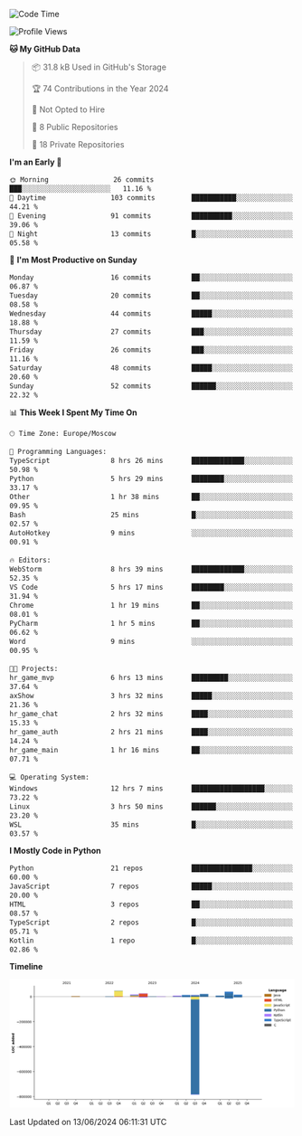 <!--START_SECTION:waka-->
![Code Time](http://img.shields.io/badge/Code%20Time-369%20hrs%2041%20mins-blue)

![Profile Views](http://img.shields.io/badge/Profile%20Views-2-blue)

**🐱 My GitHub Data** 

> 📦 31.8 kB Used in GitHub's Storage 
 > 
> 🏆 74 Contributions in the Year 2024
 > 
> 🚫 Not Opted to Hire
 > 
> 📜 8 Public Repositories 
 > 
> 🔑 18 Private Repositories 
 > 
**I'm an Early 🐤** 

```text
🌞 Morning                26 commits          ███░░░░░░░░░░░░░░░░░░░░░░   11.16 % 
🌆 Daytime                103 commits         ███████████░░░░░░░░░░░░░░   44.21 % 
🌃 Evening                91 commits          ██████████░░░░░░░░░░░░░░░   39.06 % 
🌙 Night                  13 commits          █░░░░░░░░░░░░░░░░░░░░░░░░   05.58 % 
```
📅 **I'm Most Productive on Sunday** 

```text
Monday                   16 commits          ██░░░░░░░░░░░░░░░░░░░░░░░   06.87 % 
Tuesday                  20 commits          ██░░░░░░░░░░░░░░░░░░░░░░░   08.58 % 
Wednesday                44 commits          █████░░░░░░░░░░░░░░░░░░░░   18.88 % 
Thursday                 27 commits          ███░░░░░░░░░░░░░░░░░░░░░░   11.59 % 
Friday                   26 commits          ███░░░░░░░░░░░░░░░░░░░░░░   11.16 % 
Saturday                 48 commits          █████░░░░░░░░░░░░░░░░░░░░   20.60 % 
Sunday                   52 commits          ██████░░░░░░░░░░░░░░░░░░░   22.32 % 
```


📊 **This Week I Spent My Time On** 

```text
🕑︎ Time Zone: Europe/Moscow

💬 Programming Languages: 
TypeScript               8 hrs 26 mins       █████████████░░░░░░░░░░░░   50.98 % 
Python                   5 hrs 29 mins       ████████░░░░░░░░░░░░░░░░░   33.17 % 
Other                    1 hr 38 mins        ██░░░░░░░░░░░░░░░░░░░░░░░   09.95 % 
Bash                     25 mins             █░░░░░░░░░░░░░░░░░░░░░░░░   02.57 % 
AutoHotkey               9 mins              ░░░░░░░░░░░░░░░░░░░░░░░░░   00.91 % 

🔥 Editors: 
WebStorm                 8 hrs 39 mins       █████████████░░░░░░░░░░░░   52.35 % 
VS Code                  5 hrs 17 mins       ████████░░░░░░░░░░░░░░░░░   31.94 % 
Chrome                   1 hr 19 mins        ██░░░░░░░░░░░░░░░░░░░░░░░   08.01 % 
PyCharm                  1 hr 5 mins         ██░░░░░░░░░░░░░░░░░░░░░░░   06.62 % 
Word                     9 mins              ░░░░░░░░░░░░░░░░░░░░░░░░░   00.95 % 

🐱‍💻 Projects: 
hr_game_mvp              6 hrs 13 mins       █████████░░░░░░░░░░░░░░░░   37.64 % 
axShow                   3 hrs 32 mins       █████░░░░░░░░░░░░░░░░░░░░   21.36 % 
hr_game_chat             2 hrs 32 mins       ████░░░░░░░░░░░░░░░░░░░░░   15.33 % 
hr_game_auth             2 hrs 21 mins       ████░░░░░░░░░░░░░░░░░░░░░   14.24 % 
hr_game_main             1 hr 16 mins        ██░░░░░░░░░░░░░░░░░░░░░░░   07.71 % 

💻 Operating System: 
Windows                  12 hrs 7 mins       ██████████████████░░░░░░░   73.22 % 
Linux                    3 hrs 50 mins       ██████░░░░░░░░░░░░░░░░░░░   23.20 % 
WSL                      35 mins             █░░░░░░░░░░░░░░░░░░░░░░░░   03.57 % 
```

**I Mostly Code in Python** 

```text
Python                   21 repos            ███████████████░░░░░░░░░░   60.00 % 
JavaScript               7 repos             █████░░░░░░░░░░░░░░░░░░░░   20.00 % 
HTML                     3 repos             ██░░░░░░░░░░░░░░░░░░░░░░░   08.57 % 
TypeScript               2 repos             █░░░░░░░░░░░░░░░░░░░░░░░░   05.71 % 
Kotlin                   1 repo              █░░░░░░░░░░░░░░░░░░░░░░░░   02.86 % 
```



**Timeline**

![Lines of Code chart](https://raw.githubusercontent.com/adlemx/adlemx/main/assets/bar_graph.png)


 Last Updated on 13/06/2024 06:11:31 UTC
<!--END_SECTION:waka-->
